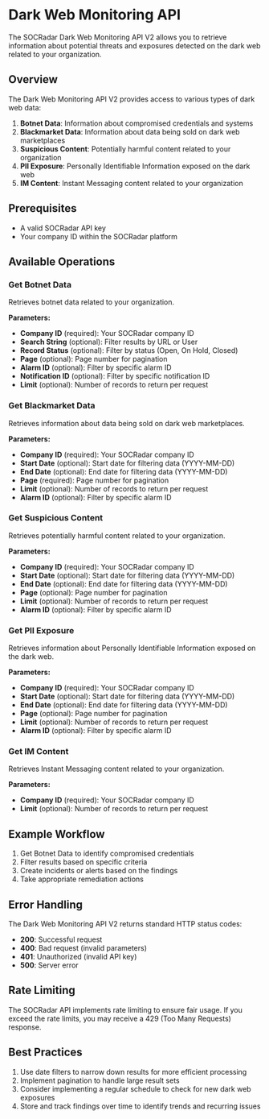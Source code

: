 # Dark Web Monitoring API

The SOCRadar Dark Web Monitoring API V2 allows you to retrieve information about potential threats and exposures detected on the dark web related to your organization.

## Overview

The Dark Web Monitoring API V2 provides access to various types of dark web data:

1. **Botnet Data**: Information about compromised credentials and systems
2. **Blackmarket Data**: Information about data being sold on dark web marketplaces
3. **Suspicious Content**: Potentially harmful content related to your organization
4. **PII Exposure**: Personally Identifiable Information exposed on the dark web
5. **IM Content**: Instant Messaging content related to your organization

## Prerequisites

- A valid SOCRadar API key
- Your company ID within the SOCRadar platform

## Available Operations

### Get Botnet Data

Retrieves botnet data related to your organization.

**Parameters:**
- **Company ID** (required): Your SOCRadar company ID
- **Search String** (optional): Filter results by URL or User
- **Record Status** (optional): Filter by status (Open, On Hold, Closed)
- **Page** (optional): Page number for pagination
- **Alarm ID** (optional): Filter by specific alarm ID
- **Notification ID** (optional): Filter by specific notification ID
- **Limit** (optional): Number of records to return per request

### Get Blackmarket Data

Retrieves information about data being sold on dark web marketplaces.

**Parameters:**
- **Company ID** (required): Your SOCRadar company ID
- **Start Date** (optional): Start date for filtering data (YYYY-MM-DD)
- **End Date** (optional): End date for filtering data (YYYY-MM-DD)
- **Page** (required): Page number for pagination
- **Limit** (optional): Number of records to return per request
- **Alarm ID** (optional): Filter by specific alarm ID

### Get Suspicious Content

Retrieves potentially harmful content related to your organization.

**Parameters:**
- **Company ID** (required): Your SOCRadar company ID
- **Start Date** (optional): Start date for filtering data (YYYY-MM-DD)
- **End Date** (optional): End date for filtering data (YYYY-MM-DD)
- **Page** (optional): Page number for pagination
- **Limit** (optional): Number of records to return per request
- **Alarm ID** (optional): Filter by specific alarm ID

### Get PII Exposure

Retrieves information about Personally Identifiable Information exposed on the dark web.

**Parameters:**
- **Company ID** (required): Your SOCRadar company ID
- **Start Date** (optional): Start date for filtering data (YYYY-MM-DD)
- **End Date** (optional): End date for filtering data (YYYY-MM-DD)
- **Page** (optional): Page number for pagination
- **Limit** (optional): Number of records to return per request
- **Alarm ID** (optional): Filter by specific alarm ID

### Get IM Content

Retrieves Instant Messaging content related to your organization.

**Parameters:**
- **Company ID** (required): Your SOCRadar company ID
- **Limit** (optional): Number of records to return per request

## Example Workflow

1. Get Botnet Data to identify compromised credentials
2. Filter results based on specific criteria
3. Create incidents or alerts based on the findings
4. Take appropriate remediation actions

## Error Handling

The Dark Web Monitoring API V2 returns standard HTTP status codes:

- **200**: Successful request
- **400**: Bad request (invalid parameters)
- **401**: Unauthorized (invalid API key)
- **500**: Server error

## Rate Limiting

The SOCRadar API implements rate limiting to ensure fair usage. If you exceed the rate limits, you may receive a 429 (Too Many Requests) response.

## Best Practices

1. Use date filters to narrow down results for more efficient processing
2. Implement pagination to handle large result sets
3. Consider implementing a regular schedule to check for new dark web exposures
4. Store and track findings over time to identify trends and recurring issues
